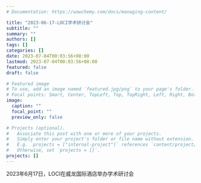 ```yaml
---
# Documentation: https://wowchemy.com/docs/managing-content/

title: "2023-06-17-LOCI学术研讨会"
subtitle: ""
summary: ""
authors: []
tags: []
categories: []
date: 2023-07-04T00:03:56+08:00
lastmod: 2023-07-04T00:03:56+08:00
featured: false
draft: false

# Featured image
# To use, add an image named `featured.jpg/png` to your page's folder.
# Focal points: Smart, Center, TopLeft, Top, TopRight, Left, Right, BottomLeft, Bottom, BottomRight.
image:
  caption: ""
  focal_point: ""
  preview_only: false

# Projects (optional).
#   Associate this post with one or more of your projects.
#   Simply enter your project's folder or file name without extension.
#   E.g. `projects = ["internal-project"]` references `content/project/deep-learning/index.md`.
#   Otherwise, set `projects = []`.
projects: []
---
```


2023年6月17日，LOCI在威龙国际酒店举办学术研讨会

<!--more-->


